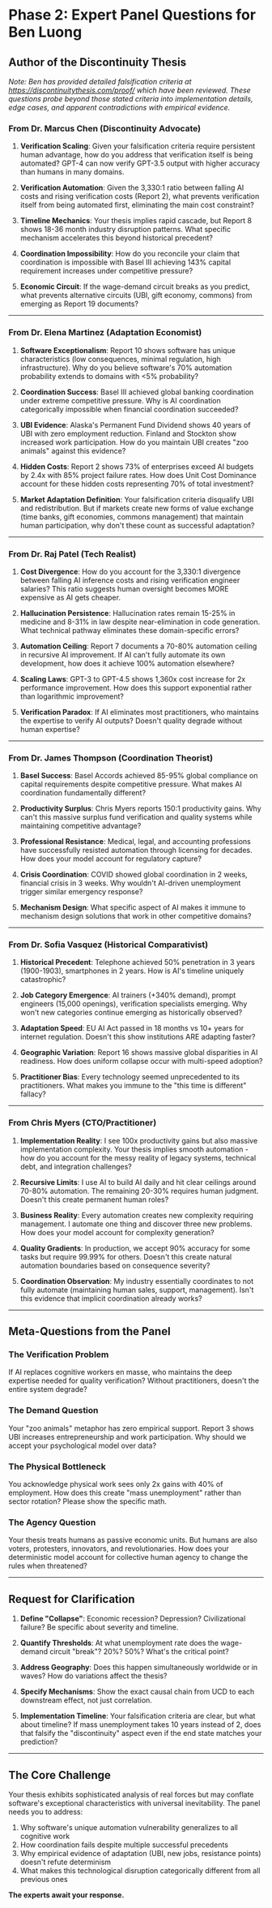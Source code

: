 # Phase 2: Expert Panel Questions for Ben Luong
## Author of the Discontinuity Thesis

*Note: Ben has provided detailed falsification criteria at https://discontinuitythesis.com/proof/ which have been reviewed. These questions probe beyond those stated criteria into implementation details, edge cases, and apparent contradictions with empirical evidence.*

### From Dr. Marcus Chen (Discontinuity Advocate)

1. **Verification Scaling**: Given your falsification criteria require persistent human advantage, how do you address that verification itself is being automated? GPT-4 can now verify GPT-3.5 output with higher accuracy than humans in many domains.

2. **Verification Automation**: Given the 3,330:1 ratio between falling AI costs and rising verification costs (Report 2), what prevents verification itself from being automated first, eliminating the main cost constraint?

3. **Timeline Mechanics**: Your thesis implies rapid cascade, but Report 8 shows 18-36 month industry disruption patterns. What specific mechanism accelerates this beyond historical precedent?

4. **Coordination Impossibility**: How do you reconcile your claim that coordination is impossible with Basel III achieving 143% capital requirement increases under competitive pressure?

5. **Economic Circuit**: If the wage-demand circuit breaks as you predict, what prevents alternative circuits (UBI, gift economy, commons) from emerging as Report 19 documents?

---

### From Dr. Elena Martinez (Adaptation Economist)

1. **Software Exceptionalism**: Report 10 shows software has unique characteristics (low consequences, minimal regulation, high infrastructure). Why do you believe software's 70% automation probability extends to domains with <5% probability?

2. **Coordination Success**: Basel III achieved global banking coordination under extreme competitive pressure. Why is AI coordination categorically impossible when financial coordination succeeded?

3. **UBI Evidence**: Alaska's Permanent Fund Dividend shows 40 years of UBI with zero employment reduction. Finland and Stockton show increased work participation. How do you maintain UBI creates "zoo animals" against this evidence?

4. **Hidden Costs**: Report 2 shows 73% of enterprises exceed AI budgets by 2.4x with 85% project failure rates. How does Unit Cost Dominance account for these hidden costs representing 70% of total investment?

5. **Market Adaptation Definition**: Your falsification criteria disqualify UBI and redistribution. But if markets create new forms of value exchange (time banks, gift economies, commons management) that maintain human participation, why don't these count as successful adaptation?

---

### From Dr. Raj Patel (Tech Realist)

1. **Cost Divergence**: How do you account for the 3,330:1 divergence between falling AI inference costs and rising verification engineer salaries? This ratio suggests human oversight becomes MORE expensive as AI gets cheaper.

2. **Hallucination Persistence**: Hallucination rates remain 15-25% in medicine and 8-31% in law despite near-elimination in code generation. What technical pathway eliminates these domain-specific errors?

3. **Automation Ceiling**: Report 7 documents a 70-80% automation ceiling in recursive AI improvement. If AI can't fully automate its own development, how does it achieve 100% automation elsewhere?

4. **Scaling Laws**: GPT-3 to GPT-4.5 shows 1,360x cost increase for 2x performance improvement. How does this support exponential rather than logarithmic improvement?

5. **Verification Paradox**: If AI eliminates most practitioners, who maintains the expertise to verify AI outputs? Doesn't quality degrade without human expertise?

---

### From Dr. James Thompson (Coordination Theorist)

1. **Basel Success**: Basel Accords achieved 85-95% global compliance on capital requirements despite competitive pressure. What makes AI coordination fundamentally different?

2. **Productivity Surplus**: Chris Myers reports 150:1 productivity gains. Why can't this massive surplus fund verification and quality systems while maintaining competitive advantage?

3. **Professional Resistance**: Medical, legal, and accounting professions have successfully resisted automation through licensing for decades. How does your model account for regulatory capture?

4. **Crisis Coordination**: COVID showed global coordination in 2 weeks, financial crisis in 3 weeks. Why wouldn't AI-driven unemployment trigger similar emergency response?

5. **Mechanism Design**: What specific aspect of AI makes it immune to mechanism design solutions that work in other competitive domains?

---

### From Dr. Sofia Vasquez (Historical Comparativist)

1. **Historical Precedent**: Telephone achieved 50% penetration in 3 years (1900-1903), smartphones in 2 years. How is AI's timeline uniquely catastrophic?

2. **Job Category Emergence**: AI trainers (+340% demand), prompt engineers (15,000 openings), verification specialists emerging. Why won't new categories continue emerging as historically observed?

3. **Adaptation Speed**: EU AI Act passed in 18 months vs 10+ years for internet regulation. Doesn't this show institutions ARE adapting faster?

4. **Geographic Variation**: Report 16 shows massive global disparities in AI readiness. How does uniform collapse occur with multi-speed adoption?

5. **Practitioner Bias**: Every technology seemed unprecedented to its practitioners. What makes you immune to the "this time is different" fallacy?

---

### From Chris Myers (CTO/Practitioner)

1. **Implementation Reality**: I see 100x productivity gains but also massive implementation complexity. Your thesis implies smooth automation - how do you account for the messy reality of legacy systems, technical debt, and integration challenges?

2. **Recursive Limits**: I use AI to build AI daily and hit clear ceilings around 70-80% automation. The remaining 20-30% requires human judgment. Doesn't this create permanent human roles?

3. **Business Reality**: Every automation creates new complexity requiring management. I automate one thing and discover three new problems. How does your model account for complexity generation?

4. **Quality Gradients**: In production, we accept 90% accuracy for some tasks but require 99.99% for others. Doesn't this create natural automation boundaries based on consequence severity?

5. **Coordination Observation**: My industry essentially coordinates to not fully automate (maintaining human sales, support, management). Isn't this evidence that implicit coordination already works?

---

## Meta-Questions from the Panel

### The Verification Problem
If AI replaces cognitive workers en masse, who maintains the deep expertise needed for quality verification? Without practitioners, doesn't the entire system degrade?

### The Demand Question  
Your "zoo animals" metaphor has zero empirical support. Report 3 shows UBI increases entrepreneurship and work participation. Why should we accept your psychological model over data?

### The Physical Bottleneck
You acknowledge physical work sees only 2x gains with 40% of employment. How does this create "mass unemployment" rather than sector rotation? Please show the specific math.

### The Agency Question
Your thesis treats humans as passive economic units. But humans are also voters, protesters, innovators, and revolutionaries. How does your deterministic model account for collective human agency to change the rules when threatened?

---

## Request for Clarification

1. **Define "Collapse"**: Economic recession? Depression? Civilizational failure? Be specific about severity and timeline.

2. **Quantify Thresholds**: At what unemployment rate does the wage-demand circuit "break"? 20%? 50%? What's the critical point?

3. **Address Geography**: Does this happen simultaneously worldwide or in waves? How do variations affect the thesis?

4. **Specify Mechanisms**: Show the exact causal chain from UCD to each downstream effect, not just correlation.

5. **Implementation Timeline**: Your falsification criteria are clear, but what about timeline? If mass unemployment takes 10 years instead of 2, does that falsify the "discontinuity" aspect even if the end state matches your prediction?

---

## The Core Challenge

Your thesis exhibits sophisticated analysis of real forces but may conflate software's exceptional characteristics with universal inevitability. The panel needs you to address:

1. Why software's unique automation vulnerability generalizes to all cognitive work
2. How coordination fails despite multiple successful precedents  
3. Why empirical evidence of adaptation (UBI, new jobs, resistance points) doesn't refute determinism
4. What makes this technological disruption categorically different from all previous ones

**The experts await your response.**